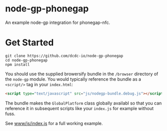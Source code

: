 # node-gp-phonegap

An example node-gp integration for phonegap-nfc.

# Get Started

```
git clone https://github.com/dcdc-io/node-gp-phonegap
cd node-gp-phonegap
npm install
```

You should use the supplied browersify bundle in the `/browser` directory of the `node-gp` module. You would typically reference the bundle as a `<script/>` tag in your `index.html`:

```html
<script type="text/javascript" src="js/nodegp-bundle.debug.js"></script>
```

The bundle makes the `GlobalPlatform` class globally availabl so that you can reference it in subsequent scripts like your `index.js` for example without fuss.

See [www/js/index.js](https://github.com/dcdc-io/node-gp-phonegap/blob/master/www/js/index.js) for a full working example.
